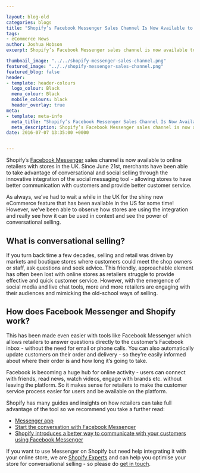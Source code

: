 ```yaml
--- 

layout: blog-old
categories: blogs
title: "Shopify’s Facebook Messenger Sales Channel Is Now Available to Online Stores in the UK"
tags:
- eCommerce News
author: Joshua Hobson
excerpt: Shopify’s Facebook Messenger sales channel is now available to online retailers with stores in the UK. Since June 21st, merchants have been able to take advantage of conversational and social selling through the innovative integration of the social messaging tool - allowing stores to have better communication with customers and provide better customer service.

thumbnail_image: "../../shopify-messenger-sales-channel.png"
featured_image: "../../shopify-messenger-sales-channel.png"
featured_blog: false
header:
- template: header-colours
  logo_colour: Black
  menu_colour: Black
  mobile_colours: black
  header_overlay: true
meta:
- template: meta-info
  meta_title: "Shopify’s Facebook Messenger Sales Channel Is Now Available to Online Stores in the UK"
  meta_description: Shopify’s Facebook Messenger sales channel is now available to online retailers with stores in the UK. Since June 21st, merchants have been able to take advantage of conversational and social selling through the innovative integration of the social messaging tool - allowing stores to have better communication with customers and provide better customer service.
date: 2016-07-07 13:35:00 +0000


--- 
```

Shopify’s [Facebook Messenger](https://apps.shopify.com/messenger) sales channel is now available to online retailers with stores in the UK. Since June 21st, merchants have been able to take advantage of conversational and social selling through the innovative integration of the social messaging tool - allowing stores to have better communication with customers and provide better customer service.

As always, we’ve had to wait a while in the UK for the shiny new eCommerce feature that has been available in the US for some time! However, we’ve been able to observe how stores are using the integration and really see how it can be used in context and see the power of conversational selling.  

  

What is conversational selling?
-------------------------------

If you turn back time a few decades, selling and retail was driven by markets and boutique stores where customers could meet the shop owners or staff, ask questions and seek advice. This friendly, approachable element has often been lost with online stores as retailers struggle to provide effective and quick customer service. However, with the emergence of social media and live chat tools, more and more retailers are engaging with their audiences and mimicking the old-school ways of selling.  

  

How does Facebook Messenger and Shopify work?
---------------------------------------------

This has been made even easier with tools like Facebook Messenger which allows retailers to answer questions directly to the customer’s Facebook inbox - without the need for email or phone calls. You can also automatically update customers on their order and delivery - so they’re easily informed about where their order is and how long it’s going to take.

  

Facebook is becoming a huge hub for online activity - users can connect with friends, read news, watch videos, engage with brands etc. without leaving the platform. So it makes sense for retailers to make the customer service process easier for users and be available on the platform.

Shopify has many guides and insights on how retailers can take full advantage of the tool so we recommend you take a further read:

*   [Messenger app](https://apps.shopify.com/messenger)
*   [Start the conversation with Facebook Messenger](https://www.shopify.co.uk/messenger)
*   [Shopify introduces a better way to communicate with your customers using Facebook Messenger](https://www.shopify.co.uk/blog/115847045-shopify-introduces-a-better-way-to-communicate-with-your-customers-using-facebook-messenger)

If you want to use Messenger on Shopify but need help integrating it with your online store, we are [Shopify Experts](https://experts.shopify.com/statement) and can help you optimise your store for conversational selling - so please do [get in touch](https://www.statementagency.com/contact-us).